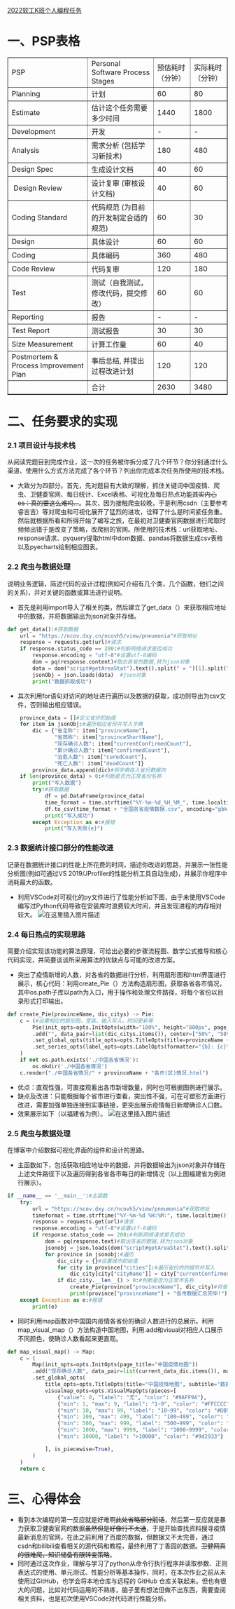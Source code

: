﻿[2022软工K班个人编程任务](https://github.com/PaopaoLaoZhang/Software-Homework)

#  一、PSP表格
<table border="1" cellpadding="1" cellspacing="1"><tbody><tr><td>PSP</td><td>Personal Software Process Stages</td><td>预估耗时（分钟）</td><td>实际耗时（分钟）</td></tr><tr><td>Planning</td><td>计划</td><td>60</td><td>80</td></tr><tr><td>Estimate</td><td>估计这个任务需要多少时间</td><td>1440</td><td>1800</td></tr><tr><td>Development</td><td>开发</td><td>-</td><td>-</td></tr><tr><td>Analysis</td><td>需求分析 (包括学习新技术)</td><td>180</td><td>480</td></tr><tr><td>Design Spec</td><td>生成设计文档</td><td>40</td><td>60</td></tr><tr><td>&nbsp;Design Review</td><td>设计复审 (审核设计文档)</td><td>40</td><td>60</td></tr><tr><td>Coding Standard</td><td>代码规范 (为目前的开发制定合适的规范)</td><td>60</td><td>30</td></tr><tr><td>Design</td><td>具体设计</td><td>60</td><td>60</td></tr><tr><td>Coding</td><td>具体编码</td><td>360</td><td>480</td></tr><tr><td>Code Review</td><td>代码复审</td><td>120</td><td>180</td></tr><tr><td>Test</td><td>测试（自我测试，修改代码，提交修改）</td><td>60</td><td>60</td></tr><tr><td>Reporting</td><td>报告</td><td>-</td><td>-</td></tr><tr><td>Test Report</td><td>测试报告</td><td>30</td><td>30</td></tr><tr><td>Size Measurement</td><td>计算工作量</td><td>60</td><td>40</td></tr><tr><td>Postmortem &amp; Process Improvement Plan</td><td>事后总结, 并提出过程改进计划</td><td>120</td><td>120</td></tr><tr><td>&nbsp;</td><td>合计</td><td>2630</td><td>3480</td></tr></tbody></table>

#  二、任务要求的实现
###  2.1 项目设计与技术栈
从阅读完题目到完成作业，这一次的任务被你拆分成了几个环节？你分别通过什么渠道、使用什么方式方法完成了各个环节？列出你完成本次任务所使用的技术栈。

- 大致分为四部分。首先，先对题目有大致的理解，抓住关键词中国疫情、爬虫、卫健委官网、每日统计、Excel表格、可视化及每日热点功能~~其实内心os：真的要这么难吗...~~。其次，因为接触爬虫较晚，于是利用csdn（主要参考睿吉吉）等对爬虫和可视化展开了猛烈的进攻，诠释了什么是时间紧任务重。然后就根据所看和所得开始了编写之旅，在最初对卫健委官网数据进行爬取时频频出错于是改变了策略，改爬别的官网。所使用的技术栈：url获取地址、response请求、pyquery提取html中dom数据、pandas将数据生成csv表格以及pyecharts绘制相应图表。
###  2.2 爬虫与数据处理
说明业务逻辑，简述代码的设计过程(例如可介绍有几个类，几个函数，他们之间的关系)，并对关键的函数或算法进行说明。

- 首先是利用import导入了相关的类，然后建立了get_data（）来获取相应地址中的数据，并将数据输出为json对象并存储。
```python
def get_data():#获取数据
    url = "https://ncov.dxy.cn/ncovh5/view/pneumonia"#获取地址
    response = requests.get(url)#请求
    if response.status_code == 200:#判断网络请求是否成功
        response.encoding = "utf-8"#设置utf-8编码
        dom = pq(response.content)#取出各省的数据,转为json对象
        data = dom("script#getAreaStat").text().split(" = ")[1].split("}catch")[0] #用来存储数据
        jsonObj = json.loads(data)  #json对象
        print("数据抓取成功")
```
- 其次利用for语句对访问的地址进行遍历以及数据的获取，成功则导出为csv文件，否则输出相应错误。
```python
    province_data = []#定义省份初始值
    for item in jsonObj:#遍历相应省份并写入字典
        dic = {"省全称": item["provinceName"], 
               "省简称": item["provinceShortName"], 
               "现存确诊人数": item["currentConfirmedCount"],
               "累计确诊人数": item["confirmedCount"], 
               "治愈人数": item["curedCount"],
               "死亡人数": item["deadCount"]}
        province_data.append(dic)#将字典存入省份数据内
    if len(province_data) > 0:#判断是否为正常省份名称
        print("写入数据")
        try:#获取数据
            df = pd.DataFrame(province_data)
            time_format = time.strftime("%Y-%m-%d_%H_%M_", time.localtime())#输出打印时间
            df.to_csv(time_format + "全国各省疫情数据.csv", encoding="gbk", index=False)#转换为csv文件格式输出
            print("写入成功")
        except Exception as e:#报错
            print("写入失败{e}")
```
###  2.3 数据统计接口部分的性能改进
记录在数据统计接口的性能上所花费的时间，描述你改进的思路，并展示一张性能分析图(例如可通过VS 2019/JProfiler的性能分析工具自动生成)，并展示你程序中消耗最大的函数。

- 利用VSCode对可视化的py文件进行了性能分析如下图，由于未使用VSCode编写过Python代码导致在安装库时浪费较大时间，并且发现进程的内存相对较大。
![在这里插入图片描述](https://img-blog.csdnimg.cn/7f5447b10e1040519b7bc25e9df5ab9e.jpeg#pic_center)

###  2.4 每日热点的实现思路
简要介绍实现该功能的算法原理，可给出必要的步骤流程图、数学公式推导和核心代码实现，并简要谈谈所采用算法的优缺点与可能的改进方案。

- 突出了疫情新增的人数，对各省的数据进行分析，利用扇形图和html界面进行展示，核心代码：利用create_Pie（）方法构造扇形图，获取各省各市情况，其中os.path子库以path为入口，用于操作和处理文件路径，将每个省份以目录形式打印输出。
```python
def create_Pie(provinceName, dic_citys) -> Pie:
    c = (#设置相应的扇形图，宽高，输入写入，时间更新等
        Pie(init_opts=opts.InitOpts(width="100%", height="800px", page_title=provinceName + "各市(区)情况"))
        .add("", data_pair=list(dic_citys.items()), center=["50%", "58%"], )
        .set_global_opts(title_opts=opts.TitleOpts(title=provinceName + "各市(区)情况", subtitle="数据更新于:" + timeformat))
        .set_series_opts(label_opts=opts.LabelOpts(formatter="{b}: {c}"))
    )
    if not os.path.exists('./中国各省情况'):
        os.mkdir('./中国各省情况')
    c.render("./中国各省情况/" + provinceName + "各市(区)情况.html")
```
- 优点：直观性强，可直接观看出各市新增数量，同时也可根据图例进行展示。
- 缺点及改进：只能根据每个省市进行查看，突出性不强，可在可塑形方面进行改进，需要加强单独连接到实事链接，更突出展示疫情每日新增确诊人口数。
- 效果展示如下（以福建省为例）。
![在这里插入图片描述](https://img-blog.csdnimg.cn/841a41b3824e4ee5b2f063c14a1c880f.jpeg#pic_center)

###  2.5 爬虫与数据处理
在博客中介绍数据可视化界面的组件和设计的思路。

- 主函数如下，包括获取相应地址中的数据，并将数据输出为json对象并存储在上述文件路径下以及遍历得到各省各市每日的新增情况（以上图福建省为例进行展示）。
```python
if __name__ == '__main__':#主函数
    try:
        url = "https://ncov.dxy.cn/ncovh5/view/pneumonia"#获取地址
        timeformat = time.strftime("%Y-%m-%d %H:%M:", time.localtime())#输出打印时间
        response = requests.get(url)#请求
        response.encoding = "utf-8"#设置utf-8编码
        if response.status_code == 200:#判断网络请求是否成功
            dom = pq(response.text)#取出各省的数据,转为json对象
            jsonobj = json.loads(dom("script#getAreaStat").text().split(" = ")[1].split("}catch")[0])#用来存储数据
            for province in jsonobj:#遍历
                dic_city = {}#设置城市初始值
                for city in province["cities"]:#遍历省份内的城市并写入
                    dic_city[city["cityName"]] = city["currentConfirmedCount"]#市名重合
                if dic_city.__len__() > 0:#判断是否为正常市名称
                    create_Pie(province["provinceName"], dic_city)#将省份和市写入
                    print(province["provinceName"] + "各市数据汇总完毕!")
    except Exception as e:#报错
        print(e)
```
- 同时利用map函数对中国国内疫情各省份的确诊人数进行的总展示。利用map_visual_map（）方法构造中国地图，利用.add和visual对相应人口展示不同颜色，使确诊人数看起来更直观。
```python
def map_visual_map() -> Map:
    c = (
        Map(init_opts=opts.InitOpts(page_title="中国疫情地图"))
        .add("现存确诊人数", data_pair=list(current_data_dic.items()), maptype="china")
        .set_global_opts(
            title_opts=opts.TitleOpts(title="中国疫情地图", subtitle="数据更新于" + time_format),
            visualmap_opts=opts.VisualMapOpts(pieces=[
                {"value": 0, "label": "无", "color": "#9AFF9A"},
                {"min": 1, "max": 9, "label": "1~9", "color": "#FFCCCC"},
                {"min": 10, "max": 99, "label": "10~99", "color": "#DB5A6B"},
                {"min": 100, "max": 499, "label": "100~499", "color": "#FF6666"},
                {"min": 500, "max": 999, "label": "500~999", "color": "#CC2929"},
                {"min": 1000, "max": 9999, "label": "1000~9999", "color": "#8C0D0D"},
                {"min": 10000, "label": ">10000", "color": "#9d2933"}

            ], is_piecewise=True),
        )
    )
    return c
```

# 三、心得体会
- 看到本次编程的第一反应就是好难啊~~此处省略部分脏话~~，然后第一反应就是暴力获取卫健委官网的数据~~虽然但是好像行不太通~~，于是开始查找资料搜寻疫情最新消息的官网，在此之前利用了百度的数据，但数据又不太完善，通过csdn和bilibili查看相关的源代码和教程，最终利用了丁香园的数据。~~卫健网真的很难爬，知识储备有限转变策略~~。
- 同时通过这次作业，理解与学习了python从命令行执行程序并读取参数、正则表达式的使用、单元测试、性能分析等基本操作，同时，在本次作业之前从未使用过GitHub，也学会将本地仓库与远程的 GitHub 仓库关联起来。但也有很大的问题，比如对代码运用的不熟练，脑子里有想法但做不出东西，需要查阅相关资料，也是初次使用VSCode对代码进行性能分析。

